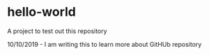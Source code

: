 # hello-world
A project to test out this repository

10/10/2019 - I am writing this to learn more about GitHUb repository
